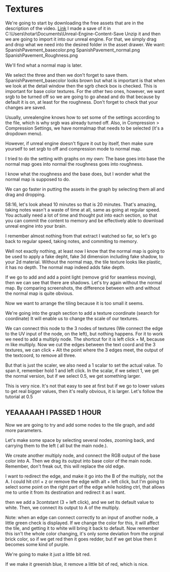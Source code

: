 # Textures

We're going to start by downloading the free assets that are in the description of the video.
[Link](https://www.unrealsensei.com/asset/ue5beginner)
I made a save of it in C:\Users\hotar\Documents\Unreal-Engine-Content-Save
Unzip it and then we are going to import it into our unreal engine.
For that, we simply drag and drop what we need into the desired folder in the asset drawer.
We want:
SpanishPavement_basecolor.png
SpanishPavement_normal.png
SpanishPavement_Roughness.png

We'll find what a normal map is later.

We select the three and then we don't forget to save them.
SpanishPavement_basecolor looks brown but what is important is that when we look at the detail window then the sgrb check box is checked.
This is important for base color textures.
For the other two ones, however, we want srgb to be turned off so we are going to go ahead and do that because by default it is on, at least for the roughness. Don't forget to check that your changes are saved.

Usually, unrealengine knows how to set some of the settings according to the file, which is why srgb was already turned off. Also, in
Compression > Compression Settings, we have normalmap that needs to be selected (it's a dropdown menu).

However, if unreal engine doesn't figure it out by itself, then make sure yourself to set srgb to off and compression mode to normal map.

I tried to do the setting with graphs on my own:
The base goes into base
the normal map goes into normal
the roughness goes into roughness.

I know what the roughness and the base does, but I wonder what the normal map is supposed to do.

We can go faster in putting the assets in the graph by selecting them all and drag and dropping.

58:16, let's look ahead 10 minutes so that is 20 minutes.
That's amazing, taking notes wasn't a waste of time at all, same as going at regular speed. You actually need a lot of time and thought put into each section, so that you can commit the content to memory and be effectively able to download unreal engine into your brain.

I remember almost nothing from that extract I watched so far, so let's go back to regular speed, taking notes, and commiting to memory.

Well not exactly nothing, at least now I know that the normal map is going to be used to apply a fake depht, fake 3d dimension including fake shadow, to your 2d material.
Without the normal map, the tile texture looks like plastic, it has no depth. The normal map indeed adds fake depth.

If we go to add and add a point light (remove grid for seamless moving), then we can see that there are shadows. Let's try again without the normal map.
By comparing screenshots, the difference between with and without the normal map is quite obvious.

Now we want to arrange the tiling because it is too small it seems.

We're going into the graph section to add a texture coordinate (search for coordinate)
It will enable us to change the scale of our textures.

We can connect this node to the 3 nodes of textures (We connect the edge to the UV input of the node, on the left), but nothing happens.
For it to work we need to add a multiply node. The shortcut for it is left click + M, because m like multiply.
Now we cut the edges between the text coord and the 3 textures, we can click + Alt the point where the 3 edges meet, the output of the textcoord, to remove all three.

But that is just the scaler, we also need a 1 scalar to set the actual value. To span it, remember hold 1 and left click.
In the scalar, if we select 1, we get the normal version, but if we select 0.5, we get something larger.

This is very nice. It's not that easy to see at first but if we go to lower values to get real bigger values, then it's really obvious, it is larger. Let's follow the tutorial at 0.5

## YEAAAAAH I PASSED 1 HOUR

Now we are going to try and add some nodes to the tile graph, and add more parameters.

Let's make some space by selecting several nodes, zooming back, and carrying them to the left ( all but the main node.).

We create another multiply node, and connect the RGB output of the base color into A.
Then we drag its output into base color of the main node. Remember, don't freak out, this will replace the old edge.

I want to redirect the edge, and make it go into the B of the multiply, not the A.
I could hit ctrl + z or remove the edge with alt + left click, but I'm going to select some point on the right part of the edge while holding ctrl, that allows me to untie it from its destination and redirect it as I want.

then we add a 3contstant (3 + left click), and we set its default value to white.
Then, we connect its output to A of the multiply.

Note: when an edge can connect correctly to an input of another node, a little green check is displayed.
If we change the color for this, it will affect the tile, and getting it to white will bring it back to default.
Now remember this isn't the whole color changing, it's only some deviation from the orginal brick color, so if we get red then it goes redder, but if we get blue then it becomes some kind of purple.

We're going to make it just a little bit red.

If we make it greenish blue, it remove a little bit of red, which is nice.
